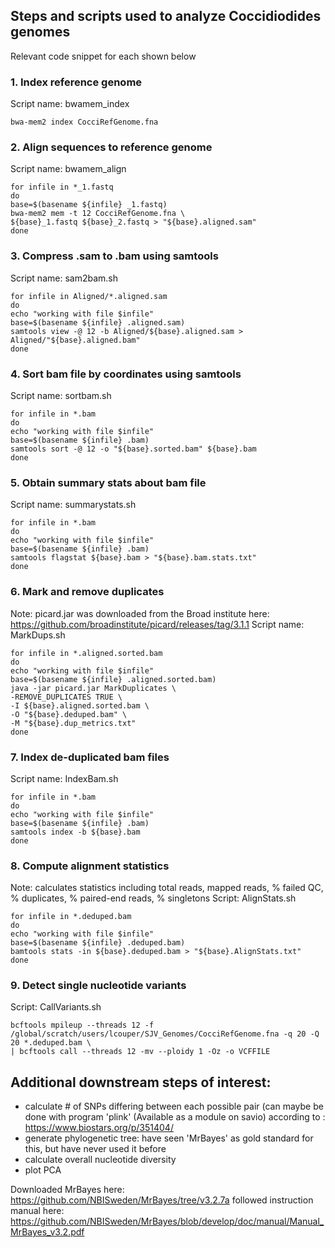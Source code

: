 ## Steps and scripts used to analyze Coccidiodides genomes 
Relevant code snippet for each shown below

### 1. Index reference genome  
Script name: bwamem_index
```
bwa-mem2 index CocciRefGenome.fna
```

### 2. Align sequences to reference genome    
Script name: bwamem_align
```
for infile in *_1.fastq
do
base=$(basename ${infile} _1.fastq)
bwa-mem2 mem -t 12 CocciRefGenome.fna \
${base}_1.fastq ${base}_2.fastq > "${base}.aligned.sam"
done
```

### 3. Compress .sam to .bam using samtools
Script name: sam2bam.sh
```
for infile in Aligned/*.aligned.sam
do
echo "working with file $infile"
base=$(basename ${infile} .aligned.sam)
samtools view -@ 12 -b Aligned/${base}.aligned.sam > Aligned/"${base}.aligned.bam"
done
```

### 4. Sort bam file by coordinates using samtools
Script name: sortbam.sh
```
for infile in *.bam
do
echo "working with file $infile"
base=$(basename ${infile} .bam)
samtools sort -@ 12 -o "${base}.sorted.bam" ${base}.bam
done
```

### 5. Obtain summary stats about bam file
Script name: summarystats.sh
```
for infile in *.bam
do
echo "working with file $infile"
base=$(basename ${infile} .bam)
samtools flagstat ${base}.bam > "${base}.bam.stats.txt"
done
```

### 6. Mark and remove duplicates 
Note: picard.jar was downloaded from the Broad institute here: https://github.com/broadinstitute/picard/releases/tag/3.1.1
Script name: MarkDups.sh
```
for infile in *.aligned.sorted.bam
do
echo "working with file $infile"
base=$(basename ${infile} .aligned.sorted.bam)
java -jar picard.jar MarkDuplicates \
-REMOVE_DUPLICATES TRUE \
-I ${base}.aligned.sorted.bam \
-O "${base}.deduped.bam" \
-M "${base}.dup_metrics.txt"
done
```

### 7. Index de-duplicated bam files 
Script name: IndexBam.sh
```
for infile in *.bam
do
echo "working with file $infile"
base=$(basename ${infile} .bam)
samtools index -b ${base}.bam
done
```

### 8. Compute alignment statistics
Note: calculates statistics including total reads, mapped reads, % failed QC, % duplicates, % paired-end reads, % singletons
Script: AlignStats.sh   
```
for infile in *.deduped.bam
do
echo "working with file $infile"
base=$(basename ${infile} .deduped.bam)
bamtools stats -in ${base}.deduped.bam > "${base}.AlignStats.txt"
done
```

### 9. Detect single nucleotide variants
Script: CallVariants.sh
```
bcftools mpileup --threads 12 -f /global/scratch/users/lcouper/SJV_Genomes/CocciRefGenome.fna -q 20 -Q 20 *.deduped.bam \
| bcftools call --threads 12 -mv --ploidy 1 -Oz -o VCFFILE
```


## Additional downstream steps of interest:
- calculate # of SNPs differing between each possible pair (can maybe be done with program 'plink' (Available as a module on savio) according to : https://www.biostars.org/p/351404/ 
- generate phylogenetic tree: have seen 'MrBayes' as gold standard for this, but have never used it before
- calculate overall nucleotide diversity
- plot PCA

Downloaded MrBayes here: https://github.com/NBISweden/MrBayes/tree/v3.2.7a
followed instruction manual here: https://github.com/NBISweden/MrBayes/blob/develop/doc/manual/Manual_MrBayes_v3.2.pdf

